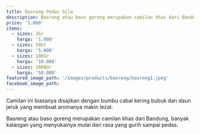```yaml
---
title: Basreng Pedas Gila
description: Basreng atau baso goreng merupakan camilan khas dari Bandung.
price: '1.000'
items:
  - sizes: 1Gr
    harga: '1.000'
  - sizes: 50Gr
    harga: '5.000'
  - sizes: 100Gr
    harga: '10.000'
  - sizes: 1000Gr
    harga: '50.000'
featured_image_path: '/images/products/basreng/basreng1.jpeg'
facebook_image_path:
---
```


Camilan ini biasanya disajikan dengan bumbu cabai kering bubuk dan daun jeruk yang membuat aromanya makin lezat.

Basreng atau baso goreng merupakan camilan khas dari Bandung, banyak kalangan yang menyukainya mulai dari rasa yang gurih sampai pedas.

